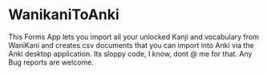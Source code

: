 # WanikaniToAnki
This Forms App lets you import all your unlocked Kanji and vocabulary from WaniKani and creates csv documents that you can import into Anki via the Anki desktop application.
Its sloppy code, I know, dont @ me for that.
Any Bug reports are welcome.
